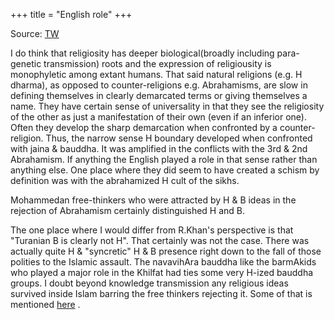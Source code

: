 +++
title = "English role"
+++

Source: [TW](https://twitter.com/blog_supplement/status/1006392925004206080)

I do think that religiosity has deeper biological(broadly including para-genetic transmission) roots and the expression of religiousity is monophyletic among extant humans. That said natural religions (e.g. H dharma), as opposed to counter-religions e.g. Abrahamisms, are slow in defining themselves in clearly demarcated terms or giving themselves a name. They have certain sense of universality in that they see the religiosity of the other as just a manifestation of their own (even if an inferior one). Often they develop the sharp demarcation when confronted by a counter-religion. Thus, the narrow sense H boundary developed when confronted with jaina & bauddha. It was amplified in the conflicts with the 3rd & 2nd Abrahamism. If anything the English played a role in that sense rather than anything else. One place where they did seem to have created a schism by definition was with the abrahamized H cult of the sikhs. 

Mohammedan free-thinkers who were attracted by H & B ideas in the rejection of Abrahamism certainly distinguished H and B. 

The one place where I would differ from R.Khan's perspective is that "Turanian B is clearly not H". That certainly was not the case. There was actually quite H & "syncretic" H & B presence right down to the fall of those polities to the Islamic assault. The navavihAra bauddha like the barmAkids who played a major role in the Khilfat had ties some very H-ized bauddha groups. I doubt beyond knowledge transmission any religious ideas survived inside Islam barring the free thinkers rejecting it. Some of that is mentioned [here](https://manasataramgini.wordpress.com/2012/04/01/5030/) . 

